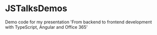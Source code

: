 # JSTalksDemos
Demo code for my presentation 'From backend to frontend development with TypeScript, Angular and Office 365'
